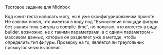 Тестовое задание для Midnbox

Код юнит-теста написать могу, но в уже сконфигурированном проекте.
Не совсем понял, что имеется в виду под "Вычисление площади фигуры без знания типа фигуры в compile-time", но полагаю, что имеется в виду builder,
возможно, не с такими параметрами, а с одним параметром - массивом данных, которые он разделяет уже в методе, чтобы определить тип фигуры.
Проверку на то, является ли треугольник прямоугольным выполнил.
